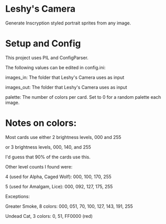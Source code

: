 # Leshy's Camera
Generate Inscryption styled portrait sprites from any image.

# Setup and Config
This project uses PIL and ConfigParser.

The following values can be edited in config.ini:

images_in: The folder that Leshy's Camera uses as input

images_out: The folder that Leshy's Camera uses as input

palette: The number of colors per card. Set to 0 for a random palette each image.


# Notes on colors:
Most cards use either 2 brightness levels, 000 and 255

or 3 brightness levels, 000, 140, and 255

I'd guess that 90% of the cards use this.

Other level counts I found were:

4 (used for Alpha, Caged Wolf): 000, 100, 170, 255

5 (used for Amalgam, Lice): 000, 092, 127, 175, 255

Exceptions:

Greater Smoke, 8 colors: 000, 051, 70, 100, 127, 143, 191, 255

Undead Cat, 3 colors: 0, 51, FF0000 (red)
